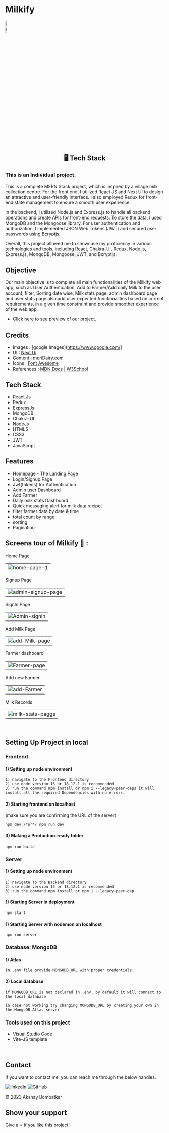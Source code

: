 # <h1>Milkify</h1> 
<a href="https://ibb.co/NFTsWkg"><img align="center" width="10%" src="https://i.ibb.co/3TR7S85/milkify-high-resolution-logo-transparent.png" alt="milkify-high-resolution-logo-transparent" border="0" /></a>
<h2 align="center">🖥️ Tech Stack</h2>
 
<h3>This is an Individual project.</h3>

<P>
This is a complete MERN Stack project, which is inspired by a village milk collection centre. For the front end, I utilized React JS and Next UI to design an attractive and user-friendly interface. I also employed Redux for front-end state management to ensure a smooth user experience.

In the backend, I utilized Node.js and Express.js to handle all backend operations and create APIs for front-end requests. To store the data, I used MongoDB and the Mongoose library. For user authentication and authorization, I implemented JSON Web Tokens (JWT) and secured user passwords using Bcryptjs.

Overall, this project allowed me to showcase my proficiency in various technologies and tools, including React, Chakra-UI, Redux, Node.js, Express.js, MongoDB, Mongoose, JWT, and Bcryptjs.

</P>

## Objective
Our main objective is to complete all main functionalities of the Milkify web app, such as User Authentication, Add to Farmer/Add daily Milk to the user account, filter, Sorting date wise, Milk stats page, admin dashboard page and user stats page also add user expected functionalities based on current requirements, in a given time constraint and provide smoother experience of the web app.

- [Click here](https://milkify.netlify.app/) to see preview of our project.

## Credits

- Images  : [google Images](https://www.google.com/]
- UI      : [Next Ui](https://nextui.org/)
- Content : [meriDairy.com](https//meridairy.in/)
- Icons   : [Font Awesome](https://fontawesome.com/)
- References : [MDN Docs](https://developer.mozilla.org/en-US/) | [W3School](https://www.w3schools.com/)

## Tech Stack

- React.Js
- Redux
- ExpressJs
- MongoDB
- Chakra-UI
- NodeJs
- HTML5
- CSS3
- JWT
- JavaScript

## Features
- Homepage - The Landing Page
- Login/Signup Page 
- Jwt(tokens) for Authentication
- Admin user Dashboard
- Add Farmer
- Daily milk stats Dashboard
- Quick messaging alert for milk data recipet
- filter farmer data by date & time
- total count by range
- sorting
- Pagination
  
## Screens tour of Milkify 🙈 :




<table> 
  <tr>
    <label>Home Page</label>
    <td><img src="https://i.ibb.co/vjg2Jr3/home-page-1.png" alt="home-page-1" border="0" /></td>
  </tr>
</table>

<table>
  <tr>
   <label>Signup Page</label>
    <td><img src="https://i.ibb.co/Bfn2Nhw/admin-signup-page.png" alt="admin-signup-page" border="0"></td>
  </tr>
</table>

<table>
  <tr>
   <label>SignIn Page</label>
   <td>
    <img src="https://i.ibb.co/59cr3PG/Admin-signin.png" alt="Admin-signin" border="0">
   </td>
  </tr>
</table>

<table>
  <tr>
   <label>Add Milk Page</label>
   <td>
   <img src="https://i.ibb.co/cbtpC34/add-Milk-page.png" alt="add-Milk-page" border="0">
   </td>
  </tr>
</table>

<table>
  <tr>
   <label>Farmer dashboard</label>
   <td>
   <img src="https://i.ibb.co/fQqmm4j/Farmer-page.png" alt="Farmer-page" border="0">
   </td>
  </tr>
</table>

<table>
  <tr>
   <label>Add new Farmer</label>
   <td>
    <img src="https://i.ibb.co/gMSx1Gm/add-Farmer.png" alt="add-Farmer" border="0">
   </td>
  </tr>
</table>

<table>
  <tr>
   <label>Milk Records</label>
   <td>
    <img src="https://i.ibb.co/stNRMBp/milk-stats-pagge.png" alt="milk-stats-pagge" border="0">
   </td>
  </tr>
</table>
 

</table>

<br />


## Setting Up Project in local

### Frontend

#### 1) Setting up node environment

    1) navigate to the Frontend directory
    2) use node version 16 or 18.12.1 is recommended
    3) run the command npm install or npm i --legacy-peer-deps it will install all the required Dependencies with no errors.

#### 2) Starting frontend on localhost

(make sure you are confirming the URL of the server)

    npm dev /*or*/ npm run dev

#### 3) Making a Production-ready folder

    npm run build

### Server

#### 1) Setting up node environment

    1) navigate to the Backend directory
    2) use node version 16 or 18.12.1 is recommended
    3) run the command npm install or npm i --legacy-peer-dep

#### 1) Starting Server in deployment

    npm start

#### 1) Starting Server with nodemon on localhost

    npm run server

### Database: MongoDB

#### 1) Atlas

    in .env file provide MONGODB_URL with proper credentials

#### 2) Local database

    if MONGODB_URL is not declared in .env, by default it will connect to the local database

    in case not working try changing MONGODB_URL by creating your own in the MongoDB Atlas server


  ### Tools used on this project

- Visual Studio Code
- Vite-JS template

<br />

  ## Contact

If you want to contact me, you can reach me through the below handles. <br />


[![linkedin](https://img.shields.io/badge/Akshay_Bombatkar-0077B5?style=for-the-badge&logo=linkedin&logoColor=white)](www.linkedin.com/in/akshayb-profile)
[![GitHub](https://img.shields.io/badge/Akshay_Bombatkar-20232A?style=for-the-badge&logo=Github&logoColor=white)](https://github.com/bakshay96)



© 2023 Akshay Bombatkar

## Show your support

Give a ⭐️ if you like this project!

